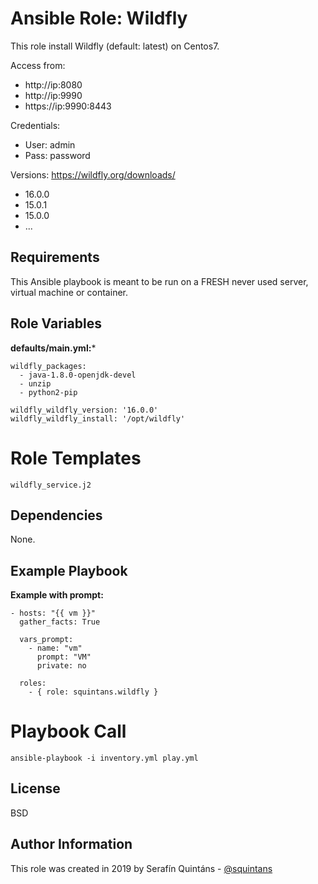 Ansible Role: Wildfly
=====================

This role install Wildfly (default: latest) on Centos7.

Access from:
- http://ip:8080       
- http://ip:9990       
- https://ip:9990:8443 

Credentials:
- User: admin
- Pass: password

Versions: https://wildfly.org/downloads/
- 16.0.0
- 15.0.1
- 15.0.0
- ...
  
Requirements
------------

This Ansible playbook is meant to be run on a FRESH never used server, virtual machine or container.

Role Variables
--------------

**defaults/main.yml:***
```
wildfly_packages:
  - java-1.8.0-openjdk-devel
  - unzip
  - python2-pip

wildfly_wildfly_version: '16.0.0'
wildfly_wildfly_install: '/opt/wildfly'
```

Role Templates
==============

```
wildfly_service.j2
```

Dependencies
------------

None.

Example Playbook
----------------

**Example with prompt:**
```
- hosts: "{{ vm }}"
  gather_facts: True

  vars_prompt:
    - name: "vm"
      prompt: "VM"
      private: no

  roles:
    - { role: squintans.wildfly }
```

Playbook Call
=============
```
ansible-playbook -i inventory.yml play.yml
```

License
-------

BSD

Author Information
------------------
This role was created in 2019 by Serafín Quintáns - [@squintans](http://www.linkedin.com/in/serafin-quintans/)

